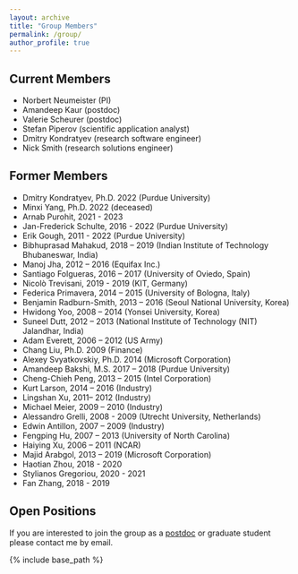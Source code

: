 ```yaml
---
layout: archive
title: "Group Members"
permalink: /group/
author_profile: true
---
```


## Current Members

* Norbert Neumeister (PI)
* Amandeep Kaur (postdoc)
* Valerie Scheurer (postdoc)
* Stefan Piperov (scientific application analyst)
* Dmitry Kondratyev (research software engineer)
* Nick Smith (research solutions engineer)

## Former Members
* Dmitry Kondratyev, Ph.D. 2022 (Purdue University)
* Minxi Yang, Ph.D. 2022 (deceased)
* Arnab Purohit, 2021 - 2023
* Jan-Frederick Schulte, 2016 - 2022 (Purdue University)
* Erik Gough, 2011 - 2022 (Purdue University)
* Bibhuprasad Mahakud, 2018 – 2019 (Indian Institute of Technology Bhubaneswar, India)
* Manoj Jha, 2012 – 2016 (Equifax Inc.)
* Santiago Folgueras, 2016 – 2017 (University of Oviedo, Spain)
* Nicolò Trevisani, 2019 - 2019 (KIT, Germany)
* Federica Primavera, 2014 – 2015 (University of Bologna, Italy)
* Benjamin Radburn-Smith, 2013 – 2016 (Seoul National University, Korea)
* Hwidong Yoo, 2008 – 2014 (Yonsei University, Korea)
* Suneel Dutt, 2012 – 2013 (National Institute of Technology (NIT) Jalandhar, India)
* Adam Everett, 2006 – 2012 (US Army)
* Chang Liu, Ph.D. 2009 (Finance)
* Alexey Svyatkovskiy, Ph.D. 2014 (Microsoft Corporation)
* Amandeep Bakshi, M.S. 2017 – 2018 (Purdue University)
* Cheng-Chieh Peng, 2013 – 2015 (Intel Corporation)
* Kurt Larson, 2014 – 2016 (Industry)
* Lingshan Xu, 2011– 2012 (Industry)
* Michael Meier, 2009 – 2010 (Industry)
* Alessandro Grelli, 2008 - 2009 (Utrecht University, Netherlands)
* Edwin Antillon, 2007 – 2009 (Industry)
* Fengping Hu, 2007 – 2013 (University of North Carolina)
* Haiying Xu, 2006 – 2011 (NCAR)
* Majid Arabgol, 2013 – 2019 (Microsoft Corporation)
* Haotian Zhou, 2018 - 2020
* Stylianos Gregoriou, 2020 - 2021
* Fan Zhang, 2018 - 2019

## Open Positions
If you are interested to join the group as a [postdoc](https://inspirehep.net/jobs/2174859) or graduate student please contact me by email.

{% include base_path %}
